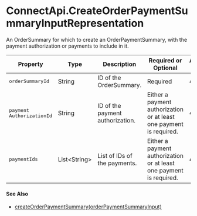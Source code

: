 # ConnectApi.CreateOrderPaymentSummaryInputRepresentation

An OrderSummary for which to create an OrderPaymentSummary, with the
      payment authorization or payments to include in it.

| Property | Type | Description | Required or Optional | Available Version |
| --- | --- | --- | --- | --- |
| <samp class="codeph apex_code">orderSummaryId</samp> | String | ID of the OrderSummary. | Required | 48.0 |
| <samp class="codeph apex_code">payment​AuthorizationId</samp> | String | ID of the payment authorization. | Either a payment authorization or at least one payment is required. | 48.0 |
| <samp class="codeph apex_code">paymentIds</samp> | List&lt;String&gt; | List of IDs of the payments. | Either a payment authorization or at least one payment is required. | 48.0 |

#### See Also

- [createOrderPaymentSummary(orderPaymentSummaryInput)](atlas.en-us.230.0.order_management_developer_guide.meta/order_management_developer_guide/apex_ConnectAPI_OrderPaymentSummary_static_methods.htm#apex_ConnectAPI_OrderPaymentSummary_createOrderPaymentSummary_1 "Create an OrderPaymentSummary for an OrderSummary. Specify a payment authorization or payments that share the same payment method. In an org with the multicurrency feature enabled, the OrderPaymentSummary inherits the CurrencyIsoCode value from the OrderSummary.")